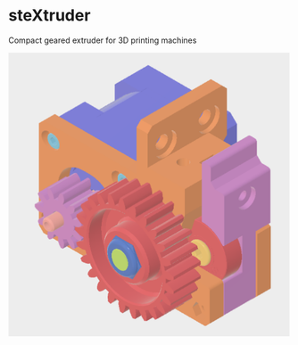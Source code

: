 # steXtruder
Compact geared extruder for 3D printing machines

![extruder v1](./img/steXtruder_v1.png)
